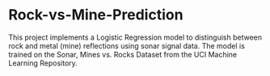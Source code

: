 # Rock-vs-Mine-Prediction
This project implements a Logistic Regression model to distinguish between rock and metal (mine) reflections using sonar signal data. The model is trained on the Sonar, Mines vs. Rocks Dataset from the UCI Machine Learning Repository.
